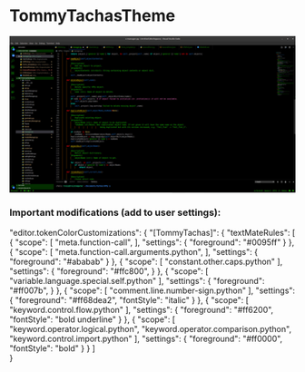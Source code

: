 # TommyTachasTheme

![Sample](images/sample.jpg)

### Important modifications (add to user settings):

"editor.tokenColorCustomizations": {
    "[TommyTachas]": {
        "textMateRules": [
            {
                "scope": [
                    "meta.function-call",
                ],
                "settings": {
                    "foreground": "#0095ff"
                }
            },
            {
                "scope": [
                    "meta.function-call.arguments.python",
                ],
                "settings": {
                    "foreground": "#ababab"
                }
            },
            {
                "scope": [
                    "constant.other.caps.python"
                ],
                "settings": {
                    "foreground": "#ffc800",
                }
            },
            {
                "scope": [
                    "variable.language.special.self.python"
                ],
                "settings": {
                    "foreground": "#ff007b",
                }
            },
            {
                "scope": [
                    "comment.line.number-sign.python"
                ],
                "settings": {
                    "foreground": "#ff68dea2",
                    "fontStyle": "italic"
                }
            },
            {
                "scope": [
                    "keyword.control.flow.python"
                ],
                "settings": {
                    "foreground": "#ff6200",
                    "fontStyle": "bold underline"
                }
            },
            {
                "scope": [
                    "keyword.operator.logical.python",
                    "keyword.operator.comparison.python",
                    "keyword.control.import.python"
                ],
                "settings": {
                    "foreground": "#ff0000",
                    "fontStyle": "bold"
                }
            }
        ]    
    }
